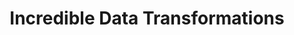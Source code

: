 ---
title: 'Incredible Data Transformations'
description: 'Ballerina has cracked the challenge of mapping one kind of data value to another kind of data value, simultaneously as code and picture, so that both are simple, powerful, and boundless. See sample: Google Calendar Event to Trello Card'
url: 'https://github.com/ballerina-guides/integration-samples/blob/main/github-pull-requests-to-stdout/main.bal#L22'
image: 'images/data-transformation.png'
---